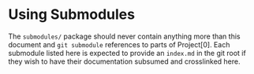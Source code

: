 # Using Submodules

The `submodules/` package should never contain anything more than this document and `git submodule` references to parts of Project[0].
Each submodule listed here is expected to provide an `index.md` in the git root if they wish to have their documentation subsumed and crosslinked here.
